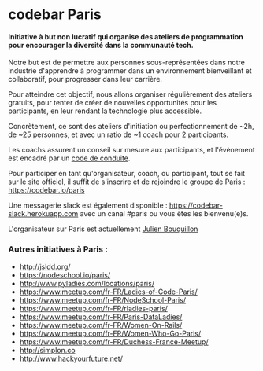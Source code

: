 # codebar Paris

#### Initiative à **but non lucratif** qui organise des **ateliers de programmation** pour encourager la **diversité dans la communauté tech**.

Notre but est de permettre aux personnes sous-représentées dans notre industrie d'apprendre à programmer dans un environnement bienveillant et collaboratif, pour progresser dans leur carrière.

Pour atteindre cet objectif, nous allons organiser régulièrement des ateliers gratuits, pour tenter de créer de nouvelles opportunités pour les participants, en leur rendant la technologie plus accessible.

Concrètement, ce sont des ateliers d'initiation ou perfectionnement de ~2h, de ~25 personnes, et avec un ratio de ~1 coach pour 2 participants.

Les coachs assurent un conseil sur mesure aux participants, et l'évènement est encadré par un [code de conduite](https://codebar.io/code-of-conduct).

Pour participer en tant qu'organisateur, coach, ou participant, tout se fait sur le site officiel, il suffit de s'inscrire et de rejoindre le groupe de Paris : https://codebar.io/paris

Une messagerie slack est également disponible : https://codebar-slack.herokuapp.com avec un canal #paris ou vous êtes les bienvenu(e)s.

L'organisateur sur Paris est actuellement [Julien Bouquillon](http://twitter.com/revolunet)

### Autres initiatives à Paris :

 - http://jsldd.org/
 - https://nodeschool.io/paris/
 - http://www.pyladies.com/locations/paris/
 - https://www.meetup.com/fr-FR/Ladies-of-Code-Paris/
 - https://www.meetup.com/fr-FR/NodeSchool-Paris/
 - https://www.meetup.com/fr-FR/rladies-paris/
 - https://www.meetup.com/fr-FR/Paris-DataLadies/
 - https://www.meetup.com/fr-FR/Women-On-Rails/
 - https://www.meetup.com/fr-FR/Women-Who-Go-Paris/
 - https://www.meetup.com/fr-FR/Duchess-France-Meetup/
 - http://simplon.co
 - http://www.hackyourfuture.net/
